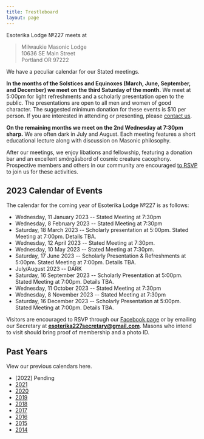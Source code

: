 ```yaml
---
title: Trestleboard
layout: page
---
```


Esoterika Lodge №227 meets at

> Milwaukie Masonic Lodge<br>
> 10636 SE Main Street<br>
> Portland OR 97222

We have a peculiar calendar for our Stated meetings.

**In the months of the Solstices and Equinoxes (March, June,
September, and December) we meet on the third Saturday of the month.**
We meet at 5:00pm for light refreshments and a scholarly presentation
open to the public. The presentations are open to all men and women of
good character. The suggested minimum donation for these events is $10
per person. If you are interested in attending or presenting, please
[contact us](/contact/).

**On the remaining months we meet on the 2nd Wednesday at 7:30pm
sharp.** We are often dark in July and August. Each meeting features a
short educational lecture along with discussion on Masonic philosophy.

After our meetings, we enjoy libations and fellowship, featuring a
donation bar and an excellent smörgåsbord of cosmic creature cacophony. Prospective members
and others in our community are encouraged [to RSVP](/contact/) to join us for these activities.

## 2023 Calendar of Events

The calendar for the coming year of Esoterika Lodge №227 is as follows:

 -  Wednesday, 11 January 2023 -- Stated Meeting at 7:30pm
 -  Wednesday, 8 February 2023 -- Stated Meeting at 7:30pm
 -  Saturday, 18 March 2023 -- Scholarly presentation at 5:00pm. Stated Meeting at 7:00pm. Details TBA.
 -  Wednesday, 12 April 2023 -- Stated Meeting at 7:30pm.
 -  Wednesday, 10 May 2023 -- Stated Meeting at 7:30pm.
 -  Saturday, 17 June 2023 -- Scholarly Presentation & Refreshments at 5:00pm. Stated Meeting at 7:00pm. Details TBA.
 -  July/August 2023 -- DARK
 -  Saturday, 16 September 2023 -- Scholarly Presentation at 5:00pm. Stated Meeting at 7:00pm. Details TBA.
 -  Wednesday, 11 October 2023 -- Stated Meeting at 7:30pm
 -  Wednesday, 8 November 2023 -- Stated Meeting at 7:30pm
 -  Saturday, 16 December 2023 -- Scholarly Presentation at 5:00pm. Stated Meeting at 7:00pm. Details TBA.

Visitors are encouraged to RSVP through our [Facebook page](https://www.facebook.com/esoterikalodge.oregon/) or by emailing our Secretary at **esoterika227secretary@gmail.com**. Masons who intend to visit should bring proof of membership and a photo ID.

## Past Years

View our previous calendars here.

 - [2022] Pending
 - [2021](2021/)
 - [2020](2020/)
 - [2019](2019/)
 - [2018](2018/)
 - [2017](2017/)
 - [2016](2016/)
 - [2015](2015/)
 - [2014](2014/)
 
